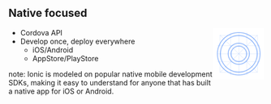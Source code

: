 ##  Native focused

<img style="background:none; border:none; box-shadow:none; float: right; max-width: 20%; max-height: 20%; " src="resources/ionic-native.png">

- Cordova API
- Develop once, deploy everywhere
  - iOS/Android
  - AppStore/PlayStore

note:
Ionic is modeled on popular native mobile development SDKs, making it easy to understand for anyone that has built a native app for iOS or Android.